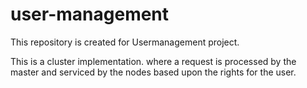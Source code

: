 # user-management
This repository is created for  Usermanagement project. 

This is a cluster implementation. where a request is processed by the master and serviced by the nodes based upon the rights for the user.



